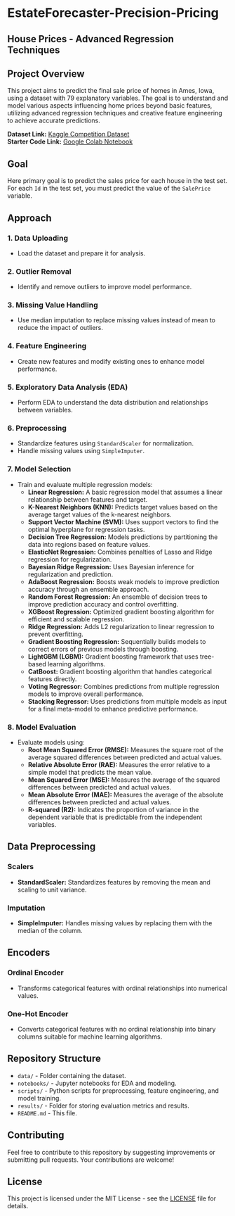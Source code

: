 # EstateForecaster-Precision-Pricing
## House Prices - Advanced Regression Techniques

## Project Overview

This project aims to predict the final sale price of homes in Ames, Iowa, using a dataset with 79 explanatory variables. The goal is to understand and model various aspects influencing home prices beyond basic features, utilizing advanced regression techniques and creative feature engineering to achieve accurate predictions.

**Dataset Link:** [Kaggle Competition Dataset](https://www.kaggle.com/competitions/house-prices-advanced-regression-techniques/overview)  
**Starter Code Link:** [Google Colab Notebook](https://colab.research.google.com/drive/1eMQwJMTU9W_UtzHBLWX-tcNw6bcg_bSe#scrollTo=6PA13VhO6O5q)

## Goal

Here primary goal is to predict the sales price for each house in the test set. For each `Id` in the test set, you must predict the value of the `SalePrice` variable.

## Approach

### 1. Data Uploading
- Load the dataset and prepare it for analysis.

### 2. Outlier Removal
- Identify and remove outliers to improve model performance.

### 3. Missing Value Handling
- Use median imputation to replace missing values instead of mean to reduce the impact of outliers.

### 4. Feature Engineering
- Create new features and modify existing ones to enhance model performance.

### 5. Exploratory Data Analysis (EDA)
- Perform EDA to understand the data distribution and relationships between variables.

### 6. Preprocessing
- Standardize features using `StandardScaler` for normalization.
- Handle missing values using `SimpleImputer`.

### 7. Model Selection
- Train and evaluate multiple regression models:
  - **Linear Regression:** A basic regression model that assumes a linear relationship between features and target.
  - **K-Nearest Neighbors (KNN):** Predicts target values based on the average target values of the k-nearest neighbors.
  - **Support Vector Machine (SVM):** Uses support vectors to find the optimal hyperplane for regression tasks.
  - **Decision Tree Regression:** Models predictions by partitioning the data into regions based on feature values.
  - **ElasticNet Regression:** Combines penalties of Lasso and Ridge regression for regularization.
  - **Bayesian Ridge Regression:** Uses Bayesian inference for regularization and prediction.
  - **AdaBoost Regression:** Boosts weak models to improve prediction accuracy through an ensemble approach.
  - **Random Forest Regression:** An ensemble of decision trees to improve prediction accuracy and control overfitting.
  - **XGBoost Regression:** Optimized gradient boosting algorithm for efficient and scalable regression.
  - **Ridge Regression:** Adds L2 regularization to linear regression to prevent overfitting.
  - **Gradient Boosting Regression:** Sequentially builds models to correct errors of previous models through boosting.
  - **LightGBM (LGBM):** Gradient boosting framework that uses tree-based learning algorithms.
  - **CatBoost:** Gradient boosting algorithm that handles categorical features directly.
  - **Voting Regressor:** Combines predictions from multiple regression models to improve overall performance.
  - **Stacking Regressor:** Uses predictions from multiple models as input for a final meta-model to enhance predictive performance.

### 8. Model Evaluation
- Evaluate models using:
  - **Root Mean Squared Error (RMSE):** Measures the square root of the average squared differences between predicted and actual values.
  - **Relative Absolute Error (RAE):** Measures the error relative to a simple model that predicts the mean value.
  - **Mean Squared Error (MSE):** Measures the average of the squared differences between predicted and actual values.
  - **Mean Absolute Error (MAE):** Measures the average of the absolute differences between predicted and actual values.
  - **R-squared (R2):** Indicates the proportion of variance in the dependent variable that is predictable from the independent variables.

## Data Preprocessing

### Scalers
- **StandardScaler:** Standardizes features by removing the mean and scaling to unit variance.

### Imputation
- **SimpleImputer:** Handles missing values by replacing them with the median of the column.

## Encoders

### Ordinal Encoder
- Transforms categorical features with ordinal relationships into numerical values.

### One-Hot Encoder
- Converts categorical features with no ordinal relationship into binary columns suitable for machine learning algorithms.

## Repository Structure

- `data/` - Folder containing the dataset.
- `notebooks/` - Jupyter notebooks for EDA and modeling.
- `scripts/` - Python scripts for preprocessing, feature engineering, and model training.
- `results/` - Folder for storing evaluation metrics and results.
- `README.md` - This file.

## Contributing

Feel free to contribute to this repository by suggesting improvements or submitting pull requests. Your contributions are welcome!

## License

This project is licensed under the MIT License - see the [LICENSE](LICENSE) file for details.
